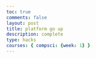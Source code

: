 ```yaml
---
toc: true
comments: false
layout: post
title: platform go up
description: complete
type: hacks
courses: { compsci: {week: 1} }
---
```


<body>
    <div>
        <canvas id="spriteContainer"> 
        </canvas>
    </div>
</body>

<script>
    window.addEventListener('load', function () {
        const canvas = document.getElementById('spriteContainer');
        const ctx = canvas.getContext('2d');
        const SPRITE_WIDTH = 362.25; 
        const SPRITE_HEIGHT = 377;
        const SCALE_FACTOR = 0.25;  
        const FRAME_LIMIT = 3;  

        canvas.width = SPRITE_WIDTH * SCALE_FACTOR;
        canvas.height = SPRITE_HEIGHT * SCALE_FACTOR;

        const platformImage = new Image();

        platformImage.src = "{{site.baseurl}}/images/platform.png"; 

        platformImage.onload = function () {
            class Platform {
                constructor() {
                    this.image = platformImage; 
                    this.spriteWidth = SPRITE_WIDTH;
                    this.spriteHeight = SPRITE_HEIGHT;
                    this.width = this.spriteWidth;
                    this.height = this.spriteHeight;
                    this.x = 0;
                    this.y = 0;
                    this.scale = SCALE_FACTOR;
                    this.minFrame = 0;
                    this.maxFrame = FRAME_LIMIT;
                    this.frameX = 0;
                    this.frameY = 0;
                }

                draw(context) {
                    context.drawImage(
                        this.image,
                        this.frameX * this.spriteWidth,
                        this.frameY * this.spriteHeight,
                        this.spriteWidth,
                        this.spriteHeight,
                        this.x,
                        this.y,
                        this.width * this.scale,
                        this.height * this.scale
                    );
                }

                update() {
                    if (this.frameX < this.maxFrame) {
                        this.frameX++;
                    } else {
                        this.frameX = 0;
                    }
                }
            }

            const platform = new Platform();

            function animate() {
                ctx.clearRect(0, 0, canvas.width, canvas.height);
                platform.draw(ctx);
                platform.update();
                setTimeout(function () {
                    requestAnimationFrame(animate);
                }, 100); 
            }
            animate();
        };
    });
</script>
